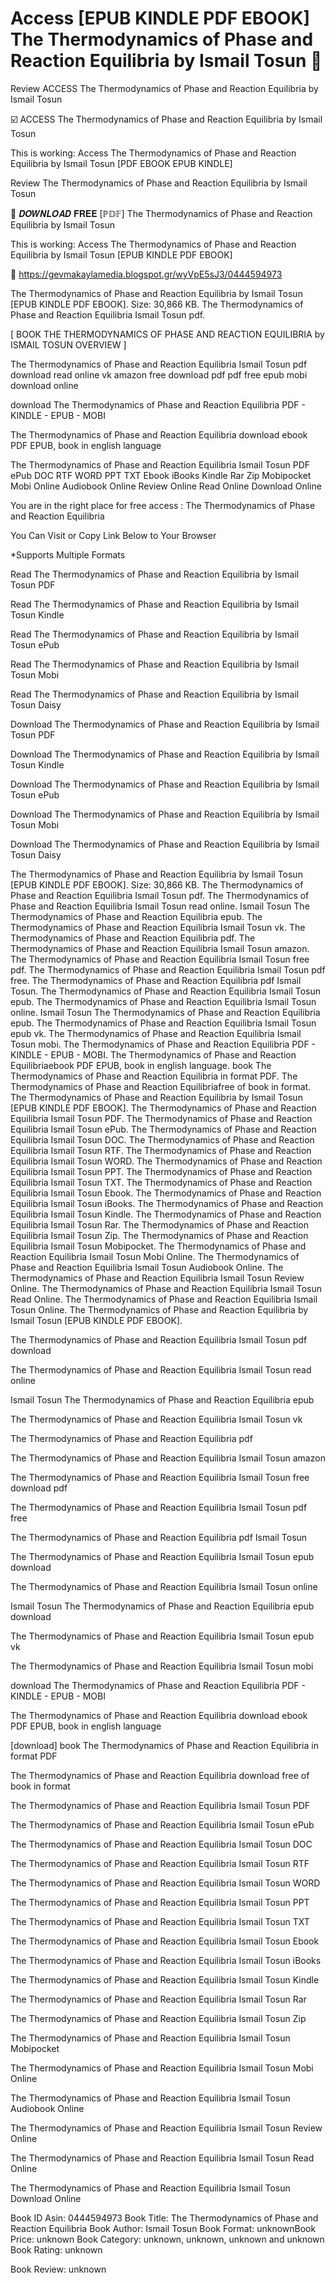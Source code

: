 # Access [EPUB KINDLE PDF EBOOK] The Thermodynamics of Phase and Reaction Equilibria by  Ismail Tosun 📮
Review ACCESS The Thermodynamics of Phase and Reaction Equilibria by Ismail Tosun

☑️ ACCESS The Thermodynamics of Phase and Reaction Equilibria by Ismail Tosun

This is working: Access The Thermodynamics of Phase and Reaction Equilibria by Ismail Tosun [PDF EBOOK EPUB KINDLE]


Review The Thermodynamics of Phase and Reaction Equilibria by Ismail Tosun

📮 𝑫𝑶𝑾𝑵𝑳𝑶𝑨𝑫 𝐅𝐑𝐄𝐄 [ℙ𝔻𝔽] The Thermodynamics of Phase and Reaction Equilibria by Ismail Tosun

This is working: Access The Thermodynamics of Phase and Reaction Equilibria by Ismail Tosun [EPUB KINDLE PDF EBOOK]



🔗 https://gevmakaylamedia.blogspot.gr/wyVpE5sJ3/0444594973



The Thermodynamics of Phase and Reaction Equilibria by Ismail Tosun [EPUB KINDLE PDF EBOOK]. Size: 30,866 KB. The Thermodynamics of Phase and Reaction Equilibria Ismail Tosun pdf.

[ BOOK THE THERMODYNAMICS OF PHASE AND REACTION EQUILIBRIA by ISMAIL TOSUN OVERVIEW ]

The Thermodynamics of Phase and Reaction Equilibria Ismail Tosun pdf download read online vk amazon free download pdf pdf free epub mobi download online

download The Thermodynamics of Phase and Reaction Equilibria PDF - KINDLE - EPUB - MOBI

The Thermodynamics of Phase and Reaction Equilibria download ebook PDF EPUB, book in english language

The Thermodynamics of Phase and Reaction Equilibria Ismail Tosun PDF ePub DOC RTF WORD PPT TXT Ebook iBooks Kindle Rar Zip Mobipocket Mobi Online Audiobook Online Review Online Read Online Download Online

You are in the right place for free access : The Thermodynamics of Phase and Reaction Equilibria

You Can Visit or Copy Link Below to Your Browser

*Supports Multiple Formats

Read The Thermodynamics of Phase and Reaction Equilibria by Ismail Tosun PDF

Read The Thermodynamics of Phase and Reaction Equilibria by Ismail Tosun Kindle

Read The Thermodynamics of Phase and Reaction Equilibria by Ismail Tosun ePub

Read The Thermodynamics of Phase and Reaction Equilibria by Ismail Tosun Mobi

Read The Thermodynamics of Phase and Reaction Equilibria by Ismail Tosun Daisy

Download The Thermodynamics of Phase and Reaction Equilibria by Ismail Tosun PDF

Download The Thermodynamics of Phase and Reaction Equilibria by Ismail Tosun Kindle

Download The Thermodynamics of Phase and Reaction Equilibria by Ismail Tosun ePub

Download The Thermodynamics of Phase and Reaction Equilibria by Ismail Tosun Mobi

Download The Thermodynamics of Phase and Reaction Equilibria by Ismail Tosun Daisy

The Thermodynamics of Phase and Reaction Equilibria by Ismail Tosun [EPUB KINDLE PDF EBOOK]. Size: 30,866 KB. The Thermodynamics of Phase and Reaction Equilibria Ismail Tosun pdf. The Thermodynamics of Phase and Reaction Equilibria Ismail Tosun read online. Ismail Tosun The Thermodynamics of Phase and Reaction Equilibria epub. The Thermodynamics of Phase and Reaction Equilibria Ismail Tosun vk. The Thermodynamics of Phase and Reaction Equilibria pdf. The Thermodynamics of Phase and Reaction Equilibria Ismail Tosun amazon. The Thermodynamics of Phase and Reaction Equilibria Ismail Tosun free pdf. The Thermodynamics of Phase and Reaction Equilibria Ismail Tosun pdf free. The Thermodynamics of Phase and Reaction Equilibria pdf Ismail Tosun. The Thermodynamics of Phase and Reaction Equilibria Ismail Tosun epub. The Thermodynamics of Phase and Reaction Equilibria Ismail Tosun online. Ismail Tosun The Thermodynamics of Phase and Reaction Equilibria epub. The Thermodynamics of Phase and Reaction Equilibria Ismail Tosun epub vk. The Thermodynamics of Phase and Reaction Equilibria Ismail Tosun mobi. The Thermodynamics of Phase and Reaction Equilibria PDF - KINDLE - EPUB - MOBI. The Thermodynamics of Phase and Reaction Equilibriaebook PDF EPUB, book in english language. book The Thermodynamics of Phase and Reaction Equilibria in format PDF. The Thermodynamics of Phase and Reaction Equilibriafree of book in format. The Thermodynamics of Phase and Reaction Equilibria by Ismail Tosun [EPUB KINDLE PDF EBOOK]. The Thermodynamics of Phase and Reaction Equilibria Ismail Tosun PDF. The Thermodynamics of Phase and Reaction Equilibria Ismail Tosun ePub. The Thermodynamics of Phase and Reaction Equilibria Ismail Tosun DOC. The Thermodynamics of Phase and Reaction Equilibria Ismail Tosun RTF. The Thermodynamics of Phase and Reaction Equilibria Ismail Tosun WORD. The Thermodynamics of Phase and Reaction Equilibria Ismail Tosun PPT. The Thermodynamics of Phase and Reaction Equilibria Ismail Tosun TXT. The Thermodynamics of Phase and Reaction Equilibria Ismail Tosun Ebook. The Thermodynamics of Phase and Reaction Equilibria Ismail Tosun iBooks. The Thermodynamics of Phase and Reaction Equilibria Ismail Tosun Kindle. The Thermodynamics of Phase and Reaction Equilibria Ismail Tosun Rar. The Thermodynamics of Phase and Reaction Equilibria Ismail Tosun Zip. The Thermodynamics of Phase and Reaction Equilibria Ismail Tosun Mobipocket. The Thermodynamics of Phase and Reaction Equilibria Ismail Tosun Mobi Online. The Thermodynamics of Phase and Reaction Equilibria Ismail Tosun Audiobook Online. The Thermodynamics of Phase and Reaction Equilibria Ismail Tosun Review Online. The Thermodynamics of Phase and Reaction Equilibria Ismail Tosun Read Online. The Thermodynamics of Phase and Reaction Equilibria Ismail Tosun Online. The Thermodynamics of Phase and Reaction Equilibria by Ismail Tosun [EPUB KINDLE PDF EBOOK].

The Thermodynamics of Phase and Reaction Equilibria Ismail Tosun pdf download

The Thermodynamics of Phase and Reaction Equilibria Ismail Tosun read online

Ismail Tosun The Thermodynamics of Phase and Reaction Equilibria epub

The Thermodynamics of Phase and Reaction Equilibria Ismail Tosun vk

The Thermodynamics of Phase and Reaction Equilibria pdf

The Thermodynamics of Phase and Reaction Equilibria Ismail Tosun amazon

The Thermodynamics of Phase and Reaction Equilibria Ismail Tosun free download pdf

The Thermodynamics of Phase and Reaction Equilibria Ismail Tosun pdf free

The Thermodynamics of Phase and Reaction Equilibria pdf Ismail Tosun

The Thermodynamics of Phase and Reaction Equilibria Ismail Tosun epub download

The Thermodynamics of Phase and Reaction Equilibria Ismail Tosun online

Ismail Tosun The Thermodynamics of Phase and Reaction Equilibria epub download

The Thermodynamics of Phase and Reaction Equilibria Ismail Tosun epub vk

The Thermodynamics of Phase and Reaction Equilibria Ismail Tosun mobi

download The Thermodynamics of Phase and Reaction Equilibria PDF - KINDLE - EPUB - MOBI

The Thermodynamics of Phase and Reaction Equilibria download ebook PDF EPUB, book in english language

[download] book The Thermodynamics of Phase and Reaction Equilibria in format PDF

The Thermodynamics of Phase and Reaction Equilibria download free of book in format

The Thermodynamics of Phase and Reaction Equilibria Ismail Tosun PDF

The Thermodynamics of Phase and Reaction Equilibria Ismail Tosun ePub

The Thermodynamics of Phase and Reaction Equilibria Ismail Tosun DOC

The Thermodynamics of Phase and Reaction Equilibria Ismail Tosun RTF

The Thermodynamics of Phase and Reaction Equilibria Ismail Tosun WORD

The Thermodynamics of Phase and Reaction Equilibria Ismail Tosun PPT

The Thermodynamics of Phase and Reaction Equilibria Ismail Tosun TXT

The Thermodynamics of Phase and Reaction Equilibria Ismail Tosun Ebook

The Thermodynamics of Phase and Reaction Equilibria Ismail Tosun iBooks

The Thermodynamics of Phase and Reaction Equilibria Ismail Tosun Kindle

The Thermodynamics of Phase and Reaction Equilibria Ismail Tosun Rar

The Thermodynamics of Phase and Reaction Equilibria Ismail Tosun Zip

The Thermodynamics of Phase and Reaction Equilibria Ismail Tosun Mobipocket

The Thermodynamics of Phase and Reaction Equilibria Ismail Tosun Mobi Online

The Thermodynamics of Phase and Reaction Equilibria Ismail Tosun Audiobook Online

The Thermodynamics of Phase and Reaction Equilibria Ismail Tosun Review Online

The Thermodynamics of Phase and Reaction Equilibria Ismail Tosun Read Online

The Thermodynamics of Phase and Reaction Equilibria Ismail Tosun Download Online

Book ID Asin: 0444594973
Book Title: The Thermodynamics of Phase and Reaction Equilibria
Book Author: Ismail Tosun
Book Format: unknownBook Price: unknown
Book Category: unknown, unknown, unknown and unknown
Book Rating: unknown

Book Review: unknown
